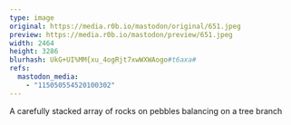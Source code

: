 ```yaml
---
type: image
original: https://media.r0b.io/mastodon/original/651.jpeg
preview: https://media.r0b.io/mastodon/preview/651.jpeg
width: 2464
height: 3286
blurhash: UkG+UI%MM{xu_4ogRjt7xwWXWAogo#t6axa#
refs:
  mastodon_media:
    - "115050554520100302"
---
```


A carefully stacked array of rocks on pebbles balancing on a tree branch
